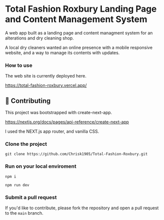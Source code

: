 # Total Fashion Roxbury Landing Page and Content Management System

A web app built as a landing page and content managment system for an alterations and dry cleaning shop. 

A local dry cleaners wanted an online presence with a mobile responsive website, and a way to manage its contents with updates.

### How to use

The web site is currently deployed here.

https://total-fashion-roxbury.vercel.app/


## 🤝 Contributing

This project was bootstrapped with create-next-app.

https://nextjs.org/docs/pages/api-reference/create-next-app

I used the NEXT.js app router, and vanilla CSS. 

### Clone the project

```
git clone https://github.com/Chrisk1905/Total-Fashion-Roxbury.git
```

### Run on your local enviroment

```
npm i 

npm run dev
```

### Submit a pull request

If you'd like to contribute, please fork the repository and open a pull request to the `main` branch.
